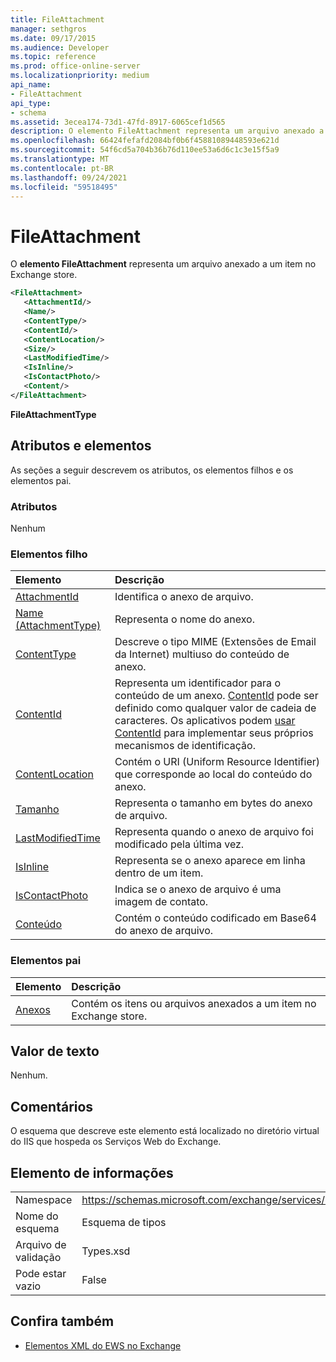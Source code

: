 ```yaml
---
title: FileAttachment
manager: sethgros
ms.date: 09/17/2015
ms.audience: Developer
ms.topic: reference
ms.prod: office-online-server
ms.localizationpriority: medium
api_name:
- FileAttachment
api_type:
- schema
ms.assetid: 3ecea174-73d1-47fd-8917-6065cef1d565
description: O elemento FileAttachment representa um arquivo anexado a um item no Exchange store.
ms.openlocfilehash: 66424fefafd2084bf0b6f45881089448593e621d
ms.sourcegitcommit: 54f6cd5a704b36b76d110ee53a6d6c1c3e15f5a9
ms.translationtype: MT
ms.contentlocale: pt-BR
ms.lasthandoff: 09/24/2021
ms.locfileid: "59518495"
---
```

# <a name="fileattachment"></a>FileAttachment

O **elemento FileAttachment** representa um arquivo anexado a um item no Exchange store. 
  
```XML
<FileAttachment>
   <AttachmentId/>
   <Name/>
   <ContentType/>
   <ContentId/>
   <ContentLocation/>
   <Size/>
   <LastModifiedTime/>
   <IsInline/>
   <IsContactPhoto/>
   <Content/>
</FileAttachment>
```

 **FileAttachmentType**
## <a name="attributes-and-elements"></a>Atributos e elementos

As seções a seguir descrevem os atributos, os elementos filhos e os elementos pai.
  
### <a name="attributes"></a>Atributos

Nenhum
  
### <a name="child-elements"></a>Elementos filho

|**Elemento**|**Descrição**|
|:-----|:-----|
|[AttachmentId](attachmentid.md) <br/> |Identifica o anexo de arquivo.  <br/> |
|[Name (AttachmentType)](name-attachmenttype.md) <br/> |Representa o nome do anexo.  <br/> |
|[ContentType](contenttype.md) <br/> |Descreve o tipo MIME (Extensões de Email da Internet) multiuso do conteúdo de anexo.  <br/> |
|[ContentId](contentid.md) <br/> |Representa um identificador para o conteúdo de um anexo. [ContentId](contentid.md) pode ser definido como qualquer valor de cadeia de caracteres. Os aplicativos podem [usar ContentId](contentid.md) para implementar seus próprios mecanismos de identificação.  <br/> |
|[ContentLocation](contentlocation.md) <br/> |Contém o URI (Uniform Resource Identifier) que corresponde ao local do conteúdo do anexo.  <br/> |
|[Tamanho](size.md) <br/> |Representa o tamanho em bytes do anexo de arquivo.  <br/> |
|[LastModifiedTime](lastmodifiedtime.md) <br/> |Representa quando o anexo de arquivo foi modificado pela última vez.  <br/> |
|[IsInline](isinline.md) <br/> |Representa se o anexo aparece em linha dentro de um item.  <br/> |
|[IsContactPhoto](iscontactphoto.md) <br/> |Indica se o anexo de arquivo é uma imagem de contato.  <br/> |
|[Conteúdo](content.md) <br/> |Contém o conteúdo codificado em Base64 do anexo de arquivo.  <br/> |
   
### <a name="parent-elements"></a>Elementos pai

|**Elemento**|**Descrição**|
|:-----|:-----|
|[Anexos](attachments-ex15websvcsotherref.md) <br/> |Contém os itens ou arquivos anexados a um item no Exchange store.  <br/> |
   
## <a name="text-value"></a>Valor de texto

Nenhum.
  
## <a name="remarks"></a>Comentários

O esquema que descreve este elemento está localizado no diretório virtual do IIS que hospeda os Serviços Web do Exchange.
  
## <a name="element-information"></a>Elemento de informações

|||
|:-----|:-----|
|Namespace  <br/> |https://schemas.microsoft.com/exchange/services/2006/types  <br/> |
|Nome do esquema  <br/> |Esquema de tipos  <br/> |
|Arquivo de validação  <br/> |Types.xsd  <br/> |
|Pode estar vazio  <br/> |False  <br/> |
   
## <a name="see-also"></a>Confira também



- [Elementos XML do EWS no Exchange](ews-xml-elements-in-exchange.md)

